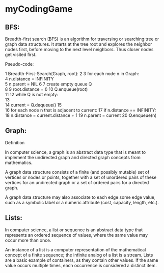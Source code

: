 # myCodingGame

## BFS:
Breadth-first search (BFS) is an algorithm for traversing or searching tree or graph data structures. It starts at the tree root and explores the neighbor nodes first, before moving to the next level neighbors. Thus closer nodes get visited first.


Pseudo-code:

 1    Breadth-First-Search(Graph, root):
 2 
 3     for each node n in Graph:            
 4        n.distance = INFINITY        
 5        n.parent = NIL
 6 
 7     create empty queue Q      
 8 
 9    root.distance = 0
10   Q.enqueue(root)                      
11 
12   while Q is not empty:        
13     
14       current = Q.dequeue()
15     
16       for each node n that is adjacent to current:
17           if n.distance == INFINITY:
18               n.distance = current.distance + 1
19               n.parent = current
20              Q.enqueue(n)



## Graph:
Definition

In computer science, a graph is an abstract data type that is meant to implement the undirected graph and directed graph concepts from mathematics.

A graph data structure consists of a finite (and possibly mutable) set of vertices or nodes or points, together with a set of unordered pairs of these vertices for an undirected graph or a set of ordered pairs for a directed graph.

A graph data structure may also associate to each edge some edge value, such as a symbolic label or a numeric attribute (cost, capacity, length, etc.).

## Lists:
In computer science, a list or sequence is an abstract data type that represents an ordered sequence of values, where the same value may occur more than once.

An instance of a list is a computer representation of the mathematical concept of a finite sequence; the infinite analog of a list is a stream. Lists are a basic example of containers, as they contain other values. If the same value occurs multiple times, each occurrence is considered a distinct item.